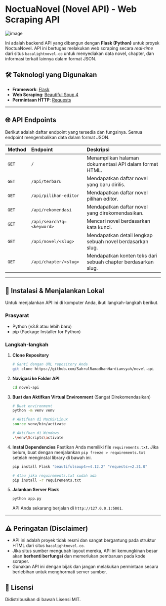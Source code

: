 # NoctuaNovel (Novel API) - Web Scraping API

![image](https://github.com/user-attachments/assets/e567a905-b9ee-47a1-a369-7cab5f43c67a)

Ini adalah backend API yang dibangun dengan **Flask (Python)** untuk proyek NoctuaNovel. API ini bertugas melakukan web scraping secara *real-time* dari situs `bacalightnovel.co` untuk menyediakan data novel, chapter, dan informasi terkait lainnya dalam format JSON.

## 🛠️ Teknologi yang Digunakan

  * **Framework**: [Flask](https://flask.palletsprojects.com/)
  * **Web Scraping**: [Beautiful Soup 4](https://www.crummy.com/software/BeautifulSoup/)
  * **Permintaan HTTP**: [Requests](https://requests.readthedocs.io/en/latest/)

-----

## 🌐 API Endpoints

Berikut adalah daftar endpoint yang tersedia dan fungsinya. Semua endpoint mengembalikan data dalam format JSON.

| Method | Endpoint                    | Deskripsi                                                |
| :----- | :-------------------------- | :------------------------------------------------------- |
| `GET`  | `/`                         | Menampilkan halaman dokumentasi API dalam format HTML.     |
| `GET`  | `/api/terbaru`              | Mendapatkan daftar novel yang baru dirilis.                |
| `GET`  | `/api/pilihan-editor`       | Mendapatkan daftar novel pilihan editor.                   |
| `GET`  | `/api/rekomendasi`          | Mendapatkan daftar novel yang direkomendasikan.            |
| `GET`  | `/api/search?q=<keyword>`   | Mencari novel berdasarkan kata kunci.                      |
| `GET`  | `/api/novel/<slug>`         | Mendapatkan detail lengkap sebuah novel berdasarkan slug.  |
| `GET`  | `/api/chapter/<slug>`       | Mendapatkan konten teks dari sebuah chapter berdasarkan slug. |

-----

## 🚀 Instalasi & Menjalankan Lokal

Untuk menjalankan API ini di komputer Anda, ikuti langkah-langkah berikut.

### Prasyarat

  * Python (v3.8 atau lebih baru)
  * pip (Package Installer for Python)

### Langkah-langkah

1.  **Clone Repository**

    ```bash
    # Ganti dengan URL repository Anda
    git clone https://github.com/SahrulRamadhanHardiansyah/novel-api
    ```

2.  **Navigasi ke Folder API**

    ```bash
    cd novel-api 
    ```

3.  **Buat dan Aktifkan Virtual Environment** (Sangat Direkomendasikan)

    ```bash
    # Buat environment
    python -m venv venv

    # Aktifkan di MacOS/Linux
    source venv/bin/activate

    # Aktifkan di Windows
    .\venv\Scripts\activate
    ```

4.  **Instal Dependencies**
    Pastikan Anda memiliki file `requirements.txt`. Jika belum, buat dengan menjalankan `pip freeze > requirements.txt` setelah menginstal library di bawah ini.

    ```bash
    pip install Flask "beautifulsoup4>=4.12.2" "requests>=2.31.0"

    # Atau jika requirements.txt sudah ada
    pip install -r requirements.txt
    ```

5.  **Jalankan Server Flask**

    ```bash
    python app.py
    ```

    API Anda sekarang berjalan di `http://127.0.0.1:5001`.

-----

## ⚠️ Peringatan (Disclaimer)

  * API ini adalah proyek tidak resmi dan sangat bergantung pada struktur HTML dari situs `bacalightnovel.co`.
  * Jika situs sumber mengubah layout mereka, API ini kemungkinan besar akan **berhenti berfungsi** dan memerlukan pembaruan pada kode scraper.
  * Gunakan API ini dengan bijak dan jangan melakukan permintaan secara berlebihan untuk menghormati server sumber.

## 📄 Lisensi

Didistribusikan di bawah Lisensi MIT.
